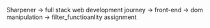 Sharpener -> full stack web development journey -> front-end -> dom manipulation -> filter_functioanlity assignment
